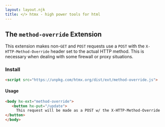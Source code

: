 ```yaml
---
layout: layout.njk
title: </> htmx - high power tools for html
---
```


## The `method-override` Extension

This extension makes non-`GET` and `POST` requests use a `POST` with the `X-HTTP-Method-Override` header set to the
actual HTTP method.  This is necessary when dealing with some firewall or proxy situations.

### Install

```html
<script src="https://unpkg.com/htmx.org/dist/ext/method-override.js">
```

#### Usage

```html
<body hx-ext="method-override">
   <button hx-put="/update">
     This request will be made as a POST w/ the X-HTTP-Method-Override Header Set
</button>
</body>
```
